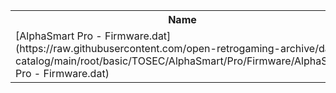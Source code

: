<table>
<tr><th>Name</th><th>Size</th></tr>
<tr><td>
[AlphaSmart Pro - Firmware.dat](https://raw.githubusercontent.com/open-retrogaming-archive/dat-catalog/main/root/basic/TOSEC/AlphaSmart/Pro/Firmware/AlphaSmart Pro - Firmware.dat)
</td><td>828</td></tr>
</table>
